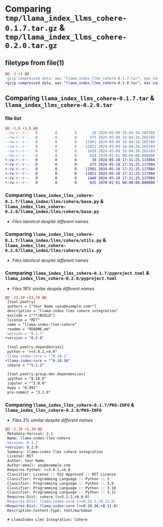# Comparing `tmp/llama_index_llms_cohere-0.1.7.tar.gz` & `tmp/llama_index_llms_cohere-0.2.0.tar.gz`

## filetype from file(1)

```diff
@@ -1 +1 @@
-gzip compressed data, was "llama_index_llms_cohere-0.1.7.tar", max compression
+gzip compressed data, was "llama_index_llms_cohere-0.2.0.tar", max compression
```

## Comparing `llama_index_llms_cohere-0.1.7.tar` & `llama_index_llms_cohere-0.2.0.tar`

### file list

```diff
@@ -1,6 +1,6 @@
--rw-r--r--   0        0        0       38 2024-05-09 16:04:34.265789 llama_index_llms_cohere-0.1.7/README.md
--rw-r--r--   0        0        0      475 2024-05-09 16:04:34.265789 llama_index_llms_cohere-0.1.7/llama_index/llms/cohere/__init__.py
--rw-r--r--   0        0        0    11991 2024-05-09 16:04:34.265789 llama_index_llms_cohere-0.1.7/llama_index/llms/cohere/base.py
--rw-r--r--   0        0        0    11021 2024-05-09 16:04:34.265789 llama_index_llms_cohere-0.1.7/llama_index/llms/cohere/utils.py
--rw-r--r--   0        0        0     1439 2024-05-09 16:04:34.265789 llama_index_llms_cohere-0.1.7/pyproject.toml
--rw-r--r--   0        0        0      624 1970-01-01 00:00:00.000000 llama_index_llms_cohere-0.1.7/PKG-INFO
+-rw-r--r--   0        0        0       38 2024-05-10 17:31:25.113084 llama_index_llms_cohere-0.2.0/README.md
+-rw-r--r--   0        0        0      475 2024-05-10 17:31:25.117084 llama_index_llms_cohere-0.2.0/llama_index/llms/cohere/__init__.py
+-rw-r--r--   0        0        0    11991 2024-05-10 17:31:25.117084 llama_index_llms_cohere-0.2.0/llama_index/llms/cohere/base.py
+-rw-r--r--   0        0        0    11021 2024-05-10 17:31:25.117084 llama_index_llms_cohere-0.2.0/llama_index/llms/cohere/utils.py
+-rw-r--r--   0        0        0     1440 2024-05-10 17:31:25.117084 llama_index_llms_cohere-0.2.0/pyproject.toml
+-rw-r--r--   0        0        0      625 1970-01-01 00:00:00.000000 llama_index_llms_cohere-0.2.0/PKG-INFO
```

### Comparing `llama_index_llms_cohere-0.1.7/llama_index/llms/cohere/base.py` & `llama_index_llms_cohere-0.2.0/llama_index/llms/cohere/base.py`

 * *Files identical despite different names*

### Comparing `llama_index_llms_cohere-0.1.7/llama_index/llms/cohere/utils.py` & `llama_index_llms_cohere-0.2.0/llama_index/llms/cohere/utils.py`

 * *Files identical despite different names*

### Comparing `llama_index_llms_cohere-0.1.7/pyproject.toml` & `llama_index_llms_cohere-0.2.0/pyproject.toml`

 * *Files 18% similar despite different names*

```diff
@@ -23,19 +23,19 @@
 [tool.poetry]
 authors = ["Your Name <you@example.com>"]
 description = "llama-index llms cohere integration"
 exclude = ["**/BUILD"]
 license = "MIT"
 name = "llama-index-llms-cohere"
 readme = "README.md"
-version = "0.1.7"
+version = "0.2.0"
 
 [tool.poetry.dependencies]
 python = ">=3.8.1,<4.0"
-llama-index-core = "^0.10.1"
+llama-index-core = "^0.10.36"
 cohere = "^5.1.2"
 
 [tool.poetry.group.dev.dependencies]
 ipython = "8.10.0"
 jupyter = "^1.0.0"
 mypy = "0.991"
 pre-commit = "3.2.0"
```

### Comparing `llama_index_llms_cohere-0.1.7/PKG-INFO` & `llama_index_llms_cohere-0.2.0/PKG-INFO`

 * *Files 3% similar despite different names*

```diff
@@ -1,19 +1,19 @@
 Metadata-Version: 2.1
 Name: llama-index-llms-cohere
-Version: 0.1.7
+Version: 0.2.0
 Summary: llama-index llms cohere integration
 License: MIT
 Author: Your Name
 Author-email: you@example.com
 Requires-Python: >=3.8.1,<4.0
 Classifier: License :: OSI Approved :: MIT License
 Classifier: Programming Language :: Python :: 3
 Classifier: Programming Language :: Python :: 3.9
 Classifier: Programming Language :: Python :: 3.10
 Classifier: Programming Language :: Python :: 3.11
 Requires-Dist: cohere (>=5.1.2,<6.0.0)
-Requires-Dist: llama-index-core (>=0.10.1,<0.11.0)
+Requires-Dist: llama-index-core (>=0.10.36,<0.11.0)
 Description-Content-Type: text/markdown
 
 # LlamaIndex Llms Integration: Cohere
```

